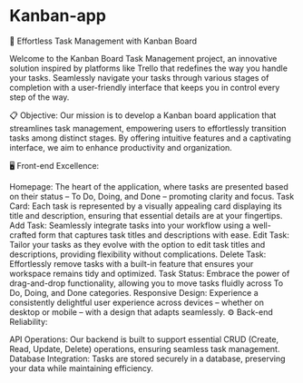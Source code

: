 # Kanban-app
🌟 Effortless Task Management with Kanban Board

Welcome to the Kanban Board Task Management project, an innovative solution inspired by platforms like Trello that redefines the way you handle your tasks. Seamlessly navigate your tasks through various stages of completion with a user-friendly interface that keeps you in control every step of the way.

📋 Objective:
Our mission is to develop a Kanban board application that streamlines task management, empowering users to effortlessly transition tasks among distinct stages. By offering intuitive features and a captivating interface, we aim to enhance productivity and organization.

🖥️ Front-end Excellence:

Homepage: The heart of the application, where tasks are presented based on their status – To Do, Doing, and Done – promoting clarity and focus.
Task Card: Each task is represented by a visually appealing card displaying its title and description, ensuring that essential details are at your fingertips.
Add Task: Seamlessly integrate tasks into your workflow using a well-crafted form that captures task titles and descriptions with ease.
Edit Task: Tailor your tasks as they evolve with the option to edit task titles and descriptions, providing flexibility without complications.
Delete Task: Effortlessly remove tasks with a built-in feature that ensures your workspace remains tidy and optimized.
Task Status: Embrace the power of drag-and-drop functionality, allowing you to move tasks fluidly across To Do, Doing, and Done categories.
Responsive Design: Experience a consistently delightful user experience across devices – whether on desktop or mobile – with a design that adapts seamlessly.
⚙️ Back-end Reliability:

API Operations: Our backend is built to support essential CRUD (Create, Read, Update, Delete) operations, ensuring seamless task management.
Database Integration: Tasks are stored securely in a database, preserving your data while maintaining efficiency.
